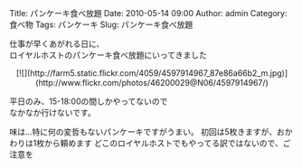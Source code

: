 Title: パンケーキ食べ放題
Date: 2010-05-14 09:00
Author: admin
Category: 食べ物
Tags: パンケーキ
Slug: パンケーキ食べ放題

仕事が早くあがれる日に、  
ロイヤルホストのパンケーキ食べ放題にいってきました

<p>
<center>
[![](http://farm5.static.flickr.com/4059/4597914967_87e86a66b2_m.jpg)](http://www.flickr.com/photos/46200029@N06/4597914967/)

</center>
  
平日のみ、15-18:00の間しかやってないので  
なかなか行けないです。

</p>
味は…特に何の変哲もないパンケーキですがうまい。  
初回は5枚きますが、おかわりは1枚から頼めます  
どこのロイヤルホストでもやってる訳ではないので、ご注意を  

